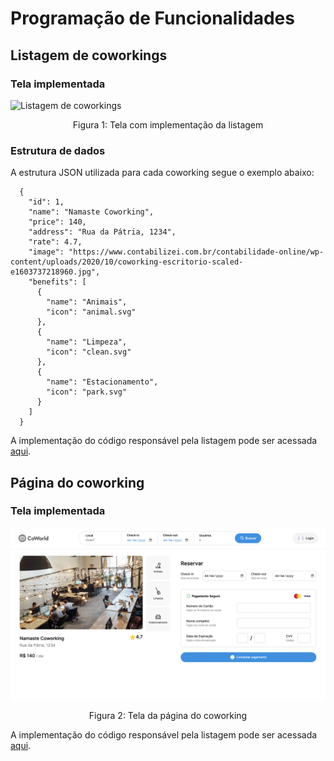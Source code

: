 # Programação de Funcionalidades

## Listagem de coworkings

### Tela implementada

![Listagem de coworkings](img/listagem.png)
<p align="center">Figura 1: Tela com implementação da listagem</p>

### Estrutura de dados

A estrutura JSON utilizada para cada coworking segue o exemplo abaixo:

````
  {
    "id": 1,
    "name": "Namaste Coworking",
    "price": 140,
    "address": "Rua da Pátria, 1234",
    "rate": 4.7,
    "image": "https://www.contabilizei.com.br/contabilidade-online/wp-content/uploads/2020/10/coworking-escritorio-scaled-e1603737218960.jpg",
    "benefits": [
      {
        "name": "Animais",
        "icon": "animal.svg"
      },
      {
        "name": "Limpeza",
        "icon": "clean.svg"
      },
      {
        "name": "Estacionamento",
        "icon": "park.svg"
      }
    ]
  }
````

A implementação do código responsável pela listagem pode ser acessada [aqui](https://github.com/ICEI-PUC-Minas-PMV-ADS/pmv-ads-2022-2-e1-proj-web-t7-coworking-airbnb/blob/main/src/pages/index.js).

## Página do coworking

### Tela implementada

![Página do coworking](img/coworking-dados.png)
<p align="center">Figura 2: Tela da página do coworking</p>

A implementação do código responsável pela listagem pode ser acessada [aqui](https://github.com/ICEI-PUC-Minas-PMV-ADS/pmv-ads-2022-2-e1-proj-web-t7-coworking-airbnb/blob/main/src/pages/coworking.js).
